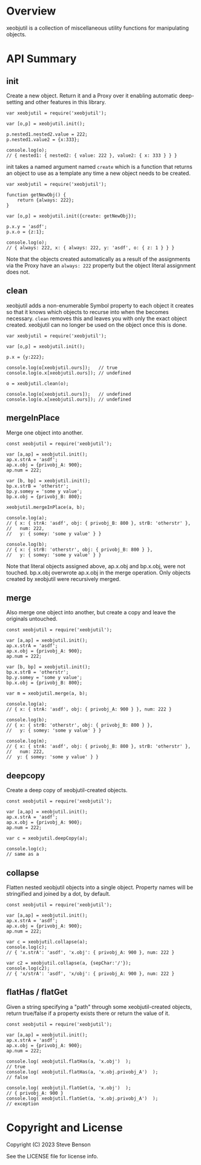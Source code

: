
# Overview

xeobjutil is a collection of miscellaneous utility functions for
manipulating objects.

# API Summary

## init

Create a new object. Return it and a Proxy over it enabling automatic
deep-setting and other features in this library.

```
var xeobjutil = require('xeobjutil');

var [o,p] = xeobjutil.init();

p.nested1.nested2.value = 222;
p.nested1.value2 = {x:333};

console.log(o);
// { nested1: { nested2: { value: 222 }, value2: { x: 333 } } }
```

init takes a named argument named `create` which is a function that returns
an object to use as a template any time a new object needs to be created.

```
var xeobjutil = require('xeobjutil');

function getNewObj() {
    return {always: 222};
}

var [o,p] = xeobjutil.init({create: getNewObj});

p.x.y = 'asdf';
p.x.o = {z:1};

console.log(o);
// { always: 222, x: { always: 222, y: 'asdf', o: { z: 1 } } }
```

Note that the objects created automatically as a result of the assignments
via the Proxy have an `always: 222` property but the object literal
assignment does not.

## clean

xeobjutil adds a non-enumerable Symbol property to each object it creates so
that it knows which objects to recurse into when the becomes necessary.
`clean` removes this and leaves you with only the exact object created.
xeobjutil can no longer be used on the object once this is done.

```
var xeobjutil = require('xeobjutil');

var [o,p] = xeobjutil.init();

p.x = {y:222};

console.log(o[xeobjutil.ours]);   // true
console.log(o.x[xeobjutil.ours]); // undefined

o = xeobjutil.clean(o);

console.log(o[xeobjutil.ours]);   // undefined
console.log(o.x[xeobjutil.ours]); // undefined
```

## mergeInPlace

Merge one object into another.


```
const xeobjutil = require('xeobjutil');

var [a,ap] = xeobjutil.init();
ap.x.strA = 'asdf';
ap.x.obj = {privobj_A: 900};
ap.num = 222;

var [b, bp] = xeobjutil.init();
bp.x.strB = 'otherstr';
bp.y.somey = 'some y value';
bp.x.obj = {privobj_B: 800};

xeobjutil.mergeInPlace(a, b);

console.log(a);
// { x: { strA: 'asdf', obj: { privobj_B: 800 }, strB: 'otherstr' },
//   num: 222,
//   y: { somey: 'some y value' } }

console.log(b);
// { x: { strB: 'otherstr', obj: { privobj_B: 800 } },
//   y: { somey: 'some y value' } }
```

Note that literal objects assigned above, ap.x.obj and bp.x.obj, were not
touched. bp.x.obj overwrote ap.x.obj in the merge operation. Only objects
created by xeobjutil were recursively merged.

## merge

Also merge one object into another, but create a copy and leave the
originals untouched.

```
const xeobjutil = require('xeobjutil');

var [a,ap] = xeobjutil.init();
ap.x.strA = 'asdf';
ap.x.obj = {privobj_A: 900};
ap.num = 222;

var [b, bp] = xeobjutil.init();
bp.x.strB = 'otherstr';
bp.y.somey = 'some y value';
bp.x.obj = {privobj_B: 800};

var m = xeobjutil.merge(a, b);

console.log(a);
// { x: { strA: 'asdf', obj: { privobj_A: 900 } }, num: 222 }

console.log(b);
// { x: { strB: 'otherstr', obj: { privobj_B: 800 } },
//   y: { somey: 'some y value' } }

console.log(m);
// { x: { strA: 'asdf', obj: { privobj_B: 800 }, strB: 'otherstr' },
//   num: 222,
//  y: { somey: 'some y value' } }
```

## deepcopy

Create a deep copy of xeobjutil-created objects.

```
const xeobjutil = require('xeobjutil');

var [a,ap] = xeobjutil.init();
ap.x.strA = 'asdf';
ap.x.obj = {privobj_A: 900};
ap.num = 222;

var c = xeobjutil.deepCopy(a);

console.log(c);
// same as a
```

## collapse

Flatten nested xeobjutil objects into a single object. Property names will
be stringified and joined by a dot, by default.

```
const xeobjutil = require('xeobjutil');

var [a,ap] = xeobjutil.init();
ap.x.strA = 'asdf';
ap.x.obj = {privobj_A: 900};
ap.num = 222;

var c = xeobjutil.collapse(a);
console.log(c);
// { 'x.strA': 'asdf', 'x.obj': { privobj_A: 900 }, num: 222 }

var c2 = xeobjutil.collapse(a, {sepChar:'/'});
console.log(c2);
// { 'x/strA': 'asdf', 'x/obj': { privobj_A: 900 }, num: 222 }

```

## flatHas / flatGet

Given a string specifying a "path" through some xeobjutil-created objects,
return true/false if a property exists there or return the value of it.

```
const xeobjutil = require('xeobjutil');

var [a,ap] = xeobjutil.init();
ap.x.strA = 'asdf';
ap.x.obj = {privobj_A: 900};
ap.num = 222;

console.log( xeobjutil.flatHas(a, 'x.obj')  );
// true
console.log( xeobjutil.flatHas(a, 'x.obj.privobj_A')  );
// false

console.log( xeobjutil.flatGet(a, 'x.obj')  );
// { privobj_A: 900 }
console.log( xeobjutil.flatGet(a, 'x.obj.privobj_A')  );
// exception
```

# Copyright and License

Copyright (C) 2023 Steve Benson

See the LICENSE file for license info.
